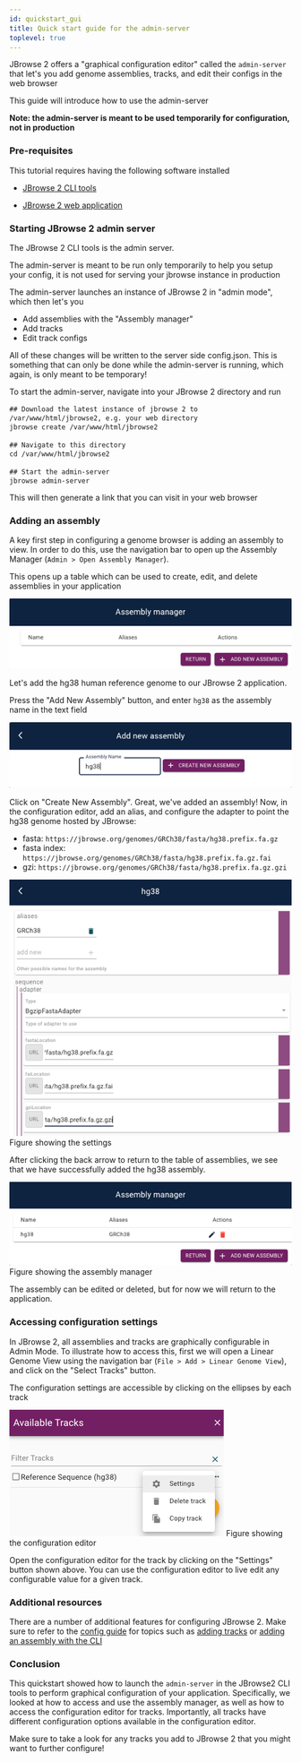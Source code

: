 ```yaml
---
id: quickstart_gui
title: Quick start guide for the admin-server
toplevel: true
---
```


JBrowse 2 offers a "graphical configuration editor" called the `admin-server`
that let's you add genome assemblies, tracks, and edit their configs in the web
browser

This guide will introduce how to use the admin-server

**Note: the admin-server is meant to be used temporarily for configuration, not in production**

### Pre-requisites

This tutorial requires having the following software installed

- [JBrowse 2 CLI tools](quickstart_web#install-the-cli-tools)

- [JBrowse 2 web application](quickstart_web#using-jbrowse-create-to-install-jbrowse)

### Starting JBrowse 2 admin server

The JBrowse 2 CLI tools is the admin server.

The admin-server is meant to be run only temporarily to help you setup your
config, it is not used for serving your jbrowse instance in production

The admin-server launches an instance of JBrowse 2 in "admin mode", which then let's you

- Add assemblies with the "Assembly manager"
- Add tracks
- Edit track configs

All of these changes will be written to the server side config.json. This is
something that can only be done while the admin-server is running, which again,
is only meant to be temporary!

To start the admin-server, navigate into your JBrowse 2 directory and run

```sh-session
## Download the latest instance of jbrowse 2 to /var/www/html/jbrowse2, e.g. your web directory
jbrowse create /var/www/html/jbrowse2

## Navigate to this directory
cd /var/www/html/jbrowse2

## Start the admin-server
jbrowse admin-server
```

This will then generate a link that you can visit in your web browser

### Adding an assembly

A key first step in configuring a genome browser is adding an assembly to view.
In order to do this, use the navigation bar to open up the Assembly Manager
(`Admin > Open Assembly Manager`).

This opens up a table which can be used to create, edit, and delete assemblies
in your application

![](./img/assembly_manager.png)

Let's add the hg38 human reference genome to our JBrowse 2 application.

Press the "Add New Assembly" button, and enter `hg38` as the assembly name in
the text field

![](./img/add_hg38_assembly.png)

Click on "Create New Assembly". Great, we've added an assembly! Now, in the
configuration editor, add an alias, and configure the adapter to point the hg38
genome hosted by JBrowse:

- fasta: `https://jbrowse.org/genomes/GRCh38/fasta/hg38.prefix.fa.gz`
- fasta index: `https://jbrowse.org/genomes/GRCh38/fasta/hg38.prefix.fa.gz.fai`
- gzi: `https://jbrowse.org/genomes/GRCh38/fasta/hg38.prefix.fa.gz.gzi`

![](./img/configure_hg38_assembly.png)
Figure showing the settings

After clicking the back arrow to return to the table of assemblies, we see that
we have successfully added the hg38 assembly.

![](./img/hg38_assembly_table.png)
Figure showing the assembly manager

The assembly can be edited or deleted, but for now we will return to the
application.

### Accessing configuration settings

In JBrowse 2, all assemblies and tracks are graphically configurable in Admin
Mode. To illustrate how to access this, first we will open a Linear Genome
View using the navigation bar (`File > Add > Linear Genome View`), and click on
the "Select Tracks" button.

The configuration settings are accessible by clicking on the ellipses by each
track

![](./img/admin_settings_access.png)
Figure showing the configuration editor

Open the configuration editor for the track by clicking on the "Settings"
button shown above. You can use the configuration editor to live edit any
configurable value for a given track.

### Additional resources

There are a number of additional features for configuring JBrowse 2. Make sure
to refer to the [config guide](config_guide.md) for topics such as [adding
tracks](config_guide.md#adding-tracks-and-connections) or [adding an assembly
with the CLI](config_guide.md#adding-an-assembly-with-the-cli)

### Conclusion

This quickstart showed how to launch the `admin-server` in the JBrowse2 CLI
tools to perform graphical configuration of your application. Specifically, we
looked at how to access and use the assembly manager, as well as how to access
the configuration editor for tracks. Importantly, all tracks have different
configuration options available in the configuration editor.

Make sure to take a look for any tracks you add to JBrowse 2 that you might
want to further configure!
